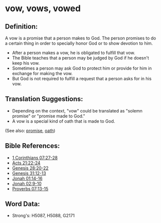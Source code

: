 # vow, vows, vowed #

## Definition: ##

A vow is a promise that a person makes to God. The person promises to do a certain thing in order to specially honor God or to show devotion to him.

* After a person makes a vow, he is obligated to fulfill that vow.
* The Bible teaches that a person may be judged by God if he doesn't keep his vow.
* Sometimes a person may ask God to protect him or provide for him in exchange for making the vow.
* But God is not required to fulfill a request that a person asks for in his vow.

## Translation Suggestions: ##

* Depending on the context, "vow" could be translated as "solemn promise" or "promise made to God."
* A vow is a special kind of oath that is made to God.

(See also: [promise](../kt/promise.md), [oath](../other/oath.md))

## Bible References: ##

* [1 Corinthians 07:27-28](rc://en/tn/help/1co/07/27)
* [Acts 21:22-24](rc://en/tn/help/act/21/22)
* [Genesis 28:20-22](rc://en/tn/help/gen/28/20)
* [Genesis 31:12-13](rc://en/tn/help/gen/31/12)
* [Jonah 01:14-16](rc://en/tn/help/jon/01/14)
* [Jonah 02:9-10](rc://en/tn/help/jon/02/09)
* [Proverbs 07:13-15](rc://en/tn/help/pro/07/13)


## Word Data: ##

* Strong's: H5087, H5088, G2171
